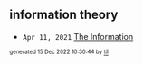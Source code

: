 ## information theory


* <code>Apr 11, 2021</code> [The Information](2021-04-11T18-17-33-the-information.md)

<sup><sub>generated 15 Dec 2022 10:30:44 by <a href='https://github.com/senorprogrammer/til'>til</a></sub></sup>
